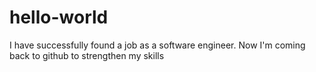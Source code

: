 # hello-world
I have successfully found a job as a software engineer.
Now I'm coming back to github to strengthen my skills
